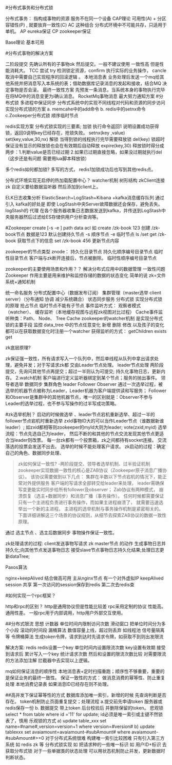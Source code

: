 #分布式事务和分布式锁

分布式事务： 指构成事物的资源 服务不在同一个设备 CAP理论
可用性(A) + 分区容错性(P) , 就要放弃一致性(C) AC 这种组合 分布式环境中不可能共存，只适用于单机。 AP eureka保证 CP zookeeper保证

Base理论 基本可用

#分布式事物的解决方案

二阶段提交 先确认所有的子事物ok 然后提交。一般不建议使用 一致性高 但是性能消耗大。
TCC 尝试 try 检测锁定资源，confirm 执行实际的业务操作， cancle 取消中需要自己实现程序的回滚逻辑 。
本地消息表 业务处理后发送一个mq给其他系统并把消息写入本系统的表；借助数据库记录消息的发起和接收，结合MQ 决定事物是否会滚。
最终一致性方案 先预发一条消息，当系统本身的事物执行完毕在将MQ中的消息变更为i确认消息。 RocketMq事物消息
最大努力通知方案
#分布式锁 多进程中保证同步 分布式系统中的实现不同线程对代码和资源的同步访问 
实现分布式锁的方案 a. memcahe中的add命令 b. redis中的setnx命令 c.Zookeeper分布式锁 顺序临时节点

redis实现方案 分布式锁实现的三要素; 加锁 执行命令返回1 说明设置成功获得锁，返回0说明key已经存在，抢锁失败。 setnx(key ,value)
set(key,value,30,nx) 解锁 当得到锁的线程执行完毕需要释放锁 del(key) 锁超时 保证没有显示的释放锁也会在有效期后自动释放 expire(key,30) 
释放锁时得分成两步：1.判断value是否已经过期 2.如果已过期直接忽略，如果没过期就执行del（这步还是有问题 需要用lua脚本释放锁）

多个redis如何都加锁? 多写的方式， redis1加锁成功后也写到其他redis点。

分布式环境实现无启停的热加载配置中心？ watcher机制 树形结构 zkClient连接zk 自定义要给数据监听器 然后添加到client上。

ELK日志收集分析 ElasticSearch+LogStash+Kibana +kafka消息缓存队列 
通过引入 kafka的好处是 即使 LogStash中央Server故障数据还会保存，避免丢失。
 logStash的 代理 在各个服务器收集日志数据发送到kafka，并传送到LogStash中央服务器然后过滤给ES存储供用户分析查询等。

#Zookeeper
create [-s -e ] path data acl 如 create /zk-book 123 创建 /zk-book节点 数据是123 默认创建持久节点 -s 顺序节点 -e 临时节点 ls /set
get /zk-book 获取节点下的信息 set /zk-book 456 更新节点内容

zookeeper的节点类型 znode： 持久化目录节点 持久化顺序编号目录节点 临时性目录节点 客户端与zk断开连接后，节点被删除。 临时性顺序编号目录节点

zookeeper的主要使用场景和作用？？ 解决分布式应用中的数据管理 一致性问题 Zookeeper 作用主要是用来维护和监控存储的数据的状态变化 简单的说 zk=文件系统+通知机制

统一命名服务
分布式配置中心（数据发布订阅）
集群管理（master选举 client server）（分布通知 协调 减少系统耦合）
状态同步服务
分布式锁 实现分布式锁 的原理 抢占节点 临时节点不能有子节点
事件监听方式： 观察者模式（watcher）、 缓存监听（本地缓存视图与远程zk视图对比过程）
 Cache事件监听种类：Path、 Node、 Tree Cache 
 zookeeper的watcher机制 是实现分布式锁的主要手段 监控 data_tree 中的节点任意变化 
 新增 删除 修改 以及孩子的变化都可以在获取数据变化时注册一个watcher 获得监听的方式： 
 getChildren exists get

zk底层原理?

zk保证强一致性，所有请求写入一个队列中，然后单线程从队列中拿出请求处理，避免并发；对于写请求zk都 交由Leader节点处理。 
leader节点处理 两阶段提交，先询问其他节点再提交；超过一半则认为可提交; 持久化事物日志，更新内存。
 2.watch机制 客户端进行定义监听器绑定到某个节点；服务的抛出事件。
领导者选举 数据同步
集群角色 leader Follower Observer 通过一次选举过程，被选举的机器节点被称为Leader，Leader机器为客户端提供读和写服务； 
Follower和Observer是集群中的其他机器节点，唯一的区别就是：Observer不参与Leader的选举过程，也不参与写操作的过半写成功策略。

#zk选举机制？ 
启动的时候做选举 、leader节点宕机重新选举、超过一半的follower节点宕机时重新选举 
zxId事物ID大的可以当作Leader节点（谁数据新谁leader）; 
如zxid都相等则zookeeper的myId大则为leader; vote(zxid,myid) 
选举流程：节点先选自己为leader，
然后不断的和其他的节点交流发现其他节点更适合当leader则改票。 每一台zk都有一个投票箱，zk之间都持有socket连接。
交流落选的投票会发送不出去。 选举的时候不能处理客户请求。 zk启动的过程：确定自己的角色、数据同步处理、

>zk如何保证一致性? -两阶段提交、领导者选举机制、过半验证机制 zookeeper实现数据一致性的核心是ZAB协议（Zookeeper原子消息广播协议）。
该协议需要做到以下几点： 集群在半数以下节点宕机的情况下，能正常对外提供服务 客户端的写请求全部转交给leader来处理，
leader需确保写变更能实时同步给所有follower及observer； Zab协议有两种模式， 崩溃恢复（选主+数据同步）和消息广播（事务操作）。
任何时候都需要保证只有一个主进程负责进行事务操作，而如果主进程崩溃了， 就需要迅速选举出一个新的主进程。 
主进程的选举机制与事务操作机制是紧密相关的。下面详细讲解这三个场景的协议规则，从细节去探索ZAB协议的数据一致性原理。

通过 选主节点 、选主后数据同步 事物操作保证一致性。

zk处理请求的过程: 
client发送事物写请求 
zk master节点 的动作 生成事物日志并持久化;向其他节点发送事物日志 接受slave节点事物日志持久化结果;处理日志更新dataTree;

Paxos算法

nginx+keepAlived 结合做高可用 
主从nginx节点 有一个对外虚拟IP keepAlived session 共享 第一次访问的session保存到redis 第二次去redis查

#如何实现一个rpc框架？

http和rpc的区别？
http是通用协议但是性能比较差
rpc采用定制的协议 性能高。 通用性差。
一般rpc用于内部调用，http用户外部交互使用。


##分布式限流
思想 
计数器 单位时间内限制访问次数 
滑动窗口 把单位时间分为多个小段 滚动的时间段 
漏桶算法 数值容量上线，超过则丢弃 如线程池 信号量隔离等 
令牌桶算法 生成token令牌，请求到达时先请求令牌，如获取不到则出发限流

解决方案: redis redis设置一个key 单位时间内设置限流次数 key设置有效期 
接受到请求后 累计写入一个key 统计请求次数 然后和设置的限流次数比较
对需要限流的方法添加注解 拦截器中去实现以上逻辑。

mq如何保证消息的顺序性 
本地消息表+定时扫描重跑；顺序性不够重要，重要的是保证业务的最终一致性。 
保证一致性的方式： 做消息消费的幂等性、防止重复处理 本地消费记录表 如果消息ID已经存在则不处理。

##高并发下保证幂等性的方式
数据库添加唯一索引，新增的时候 先查询判断是否存在。
token机制防止页面重复提交；处理流程 a.提交前先申请token 服务器或redis保存一份 b. 数据提交 带上token 后台校验后 并删除保留的token。
悲观锁 select * from table where id ='11' for update; id必须是唯一索引或主键不然锁表了，慎用
乐观锁的方式 a) update table_xxx set name=#name#,version=version+1 where version=#version# b) 
update tablexxx set avaiamount=avaiamount-#subAmount# where avaiamount-#subAmount#>=0
对于分布式系统很难 构建唯一索引比较困难 只有引入第三方系统 
如 redis zk 等 分布式锁实现 如 把请求种的一些唯一标识 如 用户ID+标识 去获取分布式锁
对于一些单据类的状态处理 可以用状态机制防止并发，更新数据时判断状态。